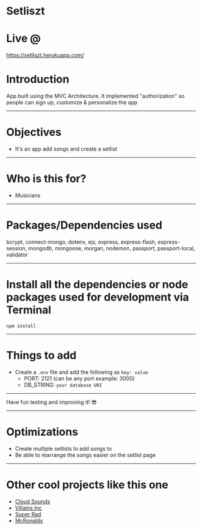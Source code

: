 # Setliszt


# Live @

https://setliszt.herokuapp.com/

# Introduction

App built using the MVC Architecture. It implemented "authorization" so people can sign up, customize & personalize the app 

---

# Objectives

- It's an app add songs and create a setlist

---

# Who is this for? 

- Musicians 

---

# Packages/Dependencies used 

bcrypt, connect-mongo, dotenv, ejs, express, express-flash, express-session, mongodb, mongoose, morgan, nodemon, passport, passport-local, validator

---

# Install all the dependencies or node packages used for development via Terminal

`npm install` 

---

# Things to add

- Create a `.env` file and add the following as `key: value` 
  - PORT: 2121 (can be any port example: 3000) 
  - DB_STRING: `your database URI` 
 ---
 
 Have fun testing and improving it! 😎

---

# Optimizations
  - Create multiple setlists to add songs to
  - Be able to rearrange the songs easier on the setlist page

  ---
  
# Other cool projects like this one
  - [Cloud Sounds](https://github.com/iPlayDrumsOnMyGuitar/cloudSounds)
  - [Villains Inc](https://github.com/iPlayDrumsOnMyGuitar/villainsINC)
  - [Super Rad](https://github.com/iPlayDrumsOnMyGuitar/superRad)
  - [McRonalds](https://github.com/iPlayDrumsOnMyGuitar/McRonalds)
  
